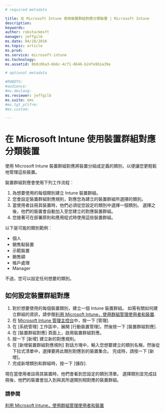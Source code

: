 ```yaml
---
# required metadata

title: 在 Microsoft Intune 使用裝置群組對應分類裝置 | Microsoft Intune
description:
keywords:
author: robstackmsft
manager: jeffgilb
ms.date: 04/28/2016
ms.topic: article
ms.prod:
ms.service: microsoft-intune
ms.technology:
ms.assetid: 8b8c06a3-6b6c-4cf1-8646-b24fa9b1a39e

# optional metadata

#ROBOTS:
#audience:
#ms.devlang:
ms.reviewer: jeffgilb
ms.suite: ems
#ms.tgt_pltfrm:
#ms.custom:

---
```


# 在 Microsoft Intune 使用裝置群組對應分類裝置
使用 Microsoft Intune 裝置群組對應將裝置分組成定義的類別，以便讓您更輕鬆地管理這些裝置。 

裝置群組對應會使用下列工作流程︰
1. 為想要使用的每個類別建立 Intune 裝置群組。
2. 您會設定裝置群組對應規則，對應您為建立的裝置群組所選擇的類別。
3. 當使用者註冊其裝置時，他們必須從您設定的類別中選擇一個類別。 選擇之後，他們的裝置會自動加入至您建立的對應裝置群組。
4. 您接著可在部署原則和應用程式時使用這些裝置群組。

以下是可能的類別範例︰
* 個人
* 銷售點裝置
* 示範裝置
* 銷售額
* 帳戶處理
* Manager

不過，您可以設定任何想要的類別。

## 如何設定裝置群組對應
1. 對於想要使用的每個裝置類別，建立一個 Intune 裝置群組。 如需有關如何建立群組的資訊，請參閱[利用 Microsoft Intune，使用群組管理使用者和裝置](use-groups-to-manage-users-and-devices-with-microsoft-intune.md).
2. 在 [Microsoft Intune 管理主控台](https://manage.microsoft.com)中，按一下 [管理].
3. 在 [系統管理] 工作區中，展開 [行動裝置管理]，然後按一下 [裝置群組對應].
4. 在 [裝置群組對應] 頁面上，啟用裝置群組對應。
5. 按一下 [新增] 建立新的對應規則。
6. 在 [新增裝置群組對應規則] 對話方塊中，輸入您想要建立的類別名稱，然後從下拉式清單中，選擇要將此類別對應到的裝置集合。 完成時，請按一下 [新增]。
7. 完成新增類別和群組時，按一下 [儲存].

現在當使用者註冊其裝置時，他們會看到您設定的類別清單。 選擇類別並完成註冊後，他們的裝置會加入到與其所選類別相對應的裝置群組。

### 請參閱
[利用 Microsoft Intune，使用群組管理使用者和裝置](use-groups-to-manage-users-and-devices-with-microsoft-intune.md)

<!--HONumber=May16_HO1-->


